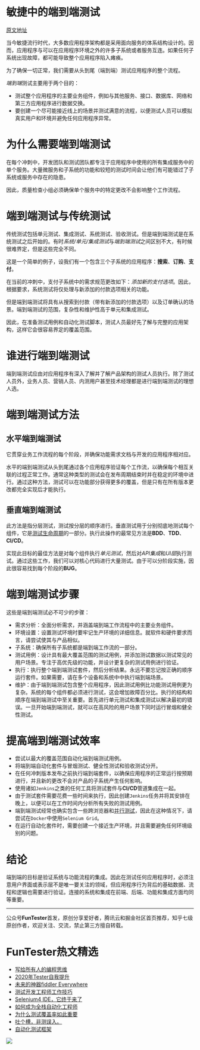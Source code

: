 # 敏捷中的端到端测试

[原文地址](https://www.javacodegeeks.com/2020/08/end-to-end-testing-in-agile-all-you-need-to-know.html)


当今敏捷流行时代，大多数应用程序架构都是采用面向服务的体系结构设计的。因而，应用程序与可以在应用程序环境之外的许多子系统或者服务互连。如果任何子系统出现故障，都可能导致整个应用程序陷入瘫痪。

为了确保一切正常，我们需要从头到尾（端到端）测试应用程序的整个流程。

*端到端*测试主要用于两个目的：

* 测试整个应用程序的主要业务组件，例如与其他服务、接口、数据库、网络和第三方应用程序进行数据交换。
* 要创建一个尽可能接近线上的场景并测试满意的流程，以便测试人员可以模拟真实用户和环境并避免任何应用程序异常。

# 为什么需要端到端测试

在每个冲刺中，开发团队和测试团队都专注于应用程序中使用的所有集成服务中的单个服务。大量微服务和子系统的功能和较短的测试时间会让他们有可能错过了子系统或服务中存在的隐患。

因此，质量检查小组必须确保单个服务中的特定更改不会影响整个工作流程。

# 端到端测试与传统测试

传统测试包括单元测试、集成测试、系统测试、验收测试。但是端到端测试是在系统测试之后开始的。有时*系统/单元/集成测试*与*端到端测试*之间区别不大，有时候很难界定，但是这些完全不同。

这是一个简单的例子，设我们有一个包含三个子系统的应用程序：**搜索**、**订购**、**支付**。

在当前的冲刺中，支付子系统中的需求规范更改如下：*添加新的支付选项*。因此，根据要求，系统测试将仅处理与新添加的付款选项相关的功能。

但是端到端测试将具有从搜索到付款（带有新添加的付款选项）以及订单确认的场景。端到端测试的范围，复杂性和维护性高于单元和集成测试。

因此，在准备测试用例和自动化测试脚本，测试人员最好先了解与完整的应用架构，这样它会很容易界定的覆盖范围。

# 谁进行端到端测试

端到端测试应由对应用程序有深入了解并了解产品架构的测试人员执行。除了测试人员外，业务人员、营销人员、内测用户甚至技术经理都是进行端到端测试的理想人选。

# 端到端测试方法

## 水平端到端测试

它贯穿业务工作流程的每个阶段，并确保功能需求文档与开发的应用程序相对应。

水平的端到端测试从头到尾通过各个应用程序验证每个工作流，以确保每个相互关联的过程正常工作。通常这种类型的测试会在发布周期结束时并在稳定的环境中进行。通过这种方法，测试可以在功能部分获得更多的覆盖，但是只有在所有版本更改都完全实现后才能执行。

## 垂直端到端测试

此方法是指分层测试，测试按分层的顺序进行。垂直测试用于分别彻底地测试每个组件，它是[测试生命周期](https://mp.weixin.qq.com/s/SH-vb2RagYQ3sfCY8QM5ew)的一部分。执行此操作的最常见方法是**BDD**、**TDD**、**CI/CD**。

实现此目标的最佳方法是对每个组件执行*单元测试*，然后对*API集成*和*UI层*执行测试。通过这些工作，我们可以对核心代码进行大量测试。由于可以分阶段实施，因此很容易找到每个阶段的**BUG**。

# 端到端测试步骤

这些是端到端测试必不可少的步骤：

* 需求分析：全面分析需求，并涵盖端到端工作流程中的主要业务组件。
* 环境设置：设置测试环境时要牢记生产环境的详细信息。就软件和硬件要求而言，请尝试使其与产品相似。
* 子系统：确保所有子系统都是端到端工作流的一部分。
* 测试用例：设计具有最大覆盖范围的测试用例，并添加测试数据以测试常见的用户场景。专注于高优先级的功能，并设计更复杂的测试用例进行验证。
* 执行：执行整个端到端测试套件，然后分析结果。永远不要忘记按正确的顺序运行套件。如果需要，请在多个设备和系统中中执行端到端场景。
* 维护：由于端到端测试包含整个应用程序，因此测试用例比功能测试用例更为复杂。系统的每个组件都必须进行测试，这会增加故障百分比。执行的结构和顺序在端到端测试中至关重要。首先进行单元测试和集成测试以解决最初的错误。一旦开始端到端测试，就可以在高风险的用户场景下同时运行冒烟和健全性测试。


# 提高端到端测试效率

* 尝试以最大的覆盖范围自动化端到端测试用例。
* 将端到端自动化套件与冒烟测试、健全性测试和验收测试分开。
* 在任何冲刺版本发布之前执行端到端套件，以确保应用程序的正常运行按预期进行，并且新的更改不会对产品的子系统产生任何影响。
* 使用诸如`Jenkins`之类的任何工具将测试套件与**CI/CD**管道集成在一起。
* 由于测试套件需要花费一些时间来执行，因此创建`Jenkins`任务并将其安排在晚上，以便可以在工作时间内分析所有失败的测试用例。
* 端到端测试经常也确实包含一些跨浏览器和[并行测试](https://mp.weixin.qq.com/s/OfXipd7YtqL2AdGAQ5cIMw)，因此在这种情况下，请尝试在`Docker`中使用`Selenium Grid`。
* 在运行自动化套件时，需要创建一个接近生产环境，并且需要避免任何环境级别的问题。

# 结论

端到端的目标是验证系统与功能流程的集成。因此在测试任何应用程序时，必须注意用户界面或表示层不是唯一要关注的领域，但应用程序行为背后的基础数据、流程和逻辑也需要进行验证。连接的系统和集成在前端、后端、功能和集成方面均同等重要。


----
公众号**FunTester**首发，原创分享爱好者，腾讯云和掘金社区首页推荐，知乎七级原创作者，欢迎关注、交流，禁止第三方擅自转载。

FunTester热文精选
=

- [写给所有人的编程思维](https://mp.weixin.qq.com/s/Oj33UCnYfbUgzsBzEm2GPQ)
- [2020年Tester自我提升](https://mp.weixin.qq.com/s/vuhUp85_6Sbg6ReAN3TTSQ)
- [未来的神器fiddler Everywhere](https://mp.weixin.qq.com/s/-BSuHR6RPkdv8R-iy47MLQ)
- [测试开发工程师工作技巧](https://mp.weixin.qq.com/s/TvrUCisja5Zbq-NIwy_2fQ)
- [Selenium4 IDE，它终于来了](https://mp.weixin.qq.com/s/XNotlZvFpmBmBQy1pYifOw)
- [如何成为全栈自动化工程师](https://mp.weixin.qq.com/s/j2rQ3COFhg939KLrgKr_bg)
- [为什么测试覆盖率如此重要](https://mp.weixin.qq.com/s/0evyuiU2kdXDgMDnDKjORg)
- [吐个槽，非测误入。](https://mp.weixin.qq.com/s/BBFzUZVFMmU7a6qfLKas2w)
- [自动化测试框架](https://mp.weixin.qq.com/s/vu6p_rQd3vFKDYu8JDJ0Rg)

![](https://mmbiz.qpic.cn/mmbiz_png/13eN86FKXzDnHxttBoq6jhgic4jJF8icbAMdOvlR0xXUX9a3tupYYib3ibYyIHicNtefS3Jo7yefLKlQWgLK7bCgCLA/640?wx_fmt=png&tp=webp&wxfrom=5&wx_lazy=1&wx_co=1)